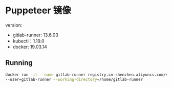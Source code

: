 # Puppeteer 镜像

version:
- gitlab-runner: 13.6.03
- kubectl：1.19.0
- docker: 19.03.14

## Running

```bash
docker run -it --name gitlab-runner registry.cn-shenzhen.aliyuncs.com/shikanon/gitlab-runner run 
--user=gitlab-runner --working-directory=/home/gitlab-runner
```
